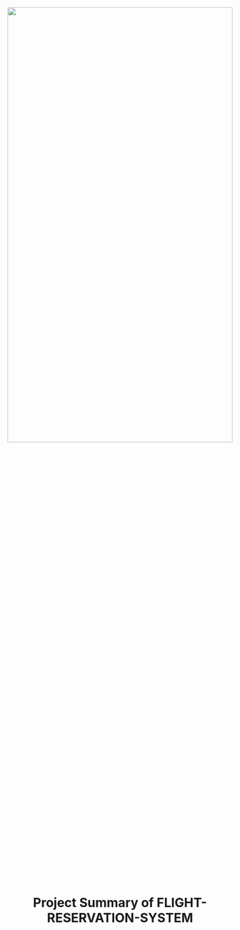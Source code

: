 <p align="center">
        <img src="https://www.freepnglogos.com/uploads/plane-png/plane-png-flights-airlines-msp-airport-1.png" width="100%" height="50%">
</p>

<h1 align="center"> Project Summary of FLIGHT-RESERVATION-SYSTEM</h1>

